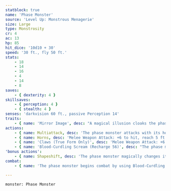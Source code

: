```yaml
---
statblock: true
name: 'Phase Monster'
source: 'Level Up: Monstrous Menagerie'
size: Large
type: Monstrosity
cr: 4
ac: 13
hp: 85
hit_dice: '10d10 + 30'
speed: '30 ft., fly 50 ft.'
stats:
    - 18
    - 14
    - 16
    - 4
    - 14
    - 8
saves:
    - { dexterity: 4 }
skillsaves:
    - { perception: 4 }
    - { stealth: 4 }
senses: 'darkvision 60 ft., passive Perception 14'
traits:
    - { name: 'Mirror Image', desc: "A magical illusion cloaks the phase monster, creating a reflection of the monster nearby and concealing its precise location. While the monster is not incapacitated, attack rolls against it have disadvantage. When a creature hits the phase monster with an attack, this trait stops working until the end of the phase monster's next turn." }
actions:
    - { name: Multiattack, desc: 'The phase monster attacks with its horns and its claws.' }
    - { name: Horns, desc: 'Melee Weapon Attack: +6 to hit, reach 5 ft., one target. Hit: 8 (2d4 + 3) bludgeoning damage. If the target is a creature and the phase monster moves at least 20 feet straight towards the target before the attack, the target takes an additional 5 (2d4) bludgeoning damage and makes a DC 14 Strength saving throw, falling prone on a failure.' }
    - { name: 'Claws (True Form Only)', desc: 'Melee Weapon Attack: +6 to hit, reach 5 ft., one target. Hit: 8 (2d4 + 3) slashing damage, plus an additional 5 (2d4) slashing damage if the target is prone.' }
    - { name: 'Blood-Curdling Scream (Recharge 56)', desc: "The phase monster unleashes a horrific screech. Each creature within 60 feet that can hear it makes a DC 13 Wisdom saving throw. On a failure, it is frightened for 1 minute. While frightened by Blood-Curdling Scream, a creature must take the Dash action and move away from the phase monster by the safest available route on each of its turns, unless there is nowhere to move. If the creature ends its turn in a location where it doesn't have line of sight to the phase monster, the creature makes a Wisdom saving throw. On a successful save, it is no longer frightened." }
'bonus actions':
    - { name: Shapeshift, desc: 'The phase monster magically changes its form to that of a Small goat or into its true form. While in goat form, it loses its fly speed and Mirror Image trait. Its statistics, other than its size and speed, are unchanged in each form.' }
combat:
    - { name: 'The phase monster begins combat by using Blood-Curdling Scream', desc: "It then charges a foe, preferably one not frightened by its scream. On subsequent turns, if its Mirror Image trait is active, it charges a second foe that's at least 20 feet away, even if that means triggering an opportunity attack. If its Mirror Image trait is inactive, it instead stands and fights its current opponent. If the phase monster starts its turn bloodied and its Mirror Image trait is inactive, it flies away." }

---
```

```statblock
monster: Phase Monster
```
